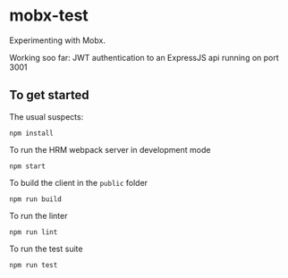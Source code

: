 # mobx-test
Experimenting with Mobx.

Working soo far: JWT authentication to an ExpressJS api running on port 3001

## To get started
The usual suspects:
```
npm install
```
To run the HRM webpack server in development mode
```
npm start
```
To build the client in the `public` folder
```
npm run build
```
To run the linter
```
npm run lint
```
To run the test suite
```
npm run test
```

